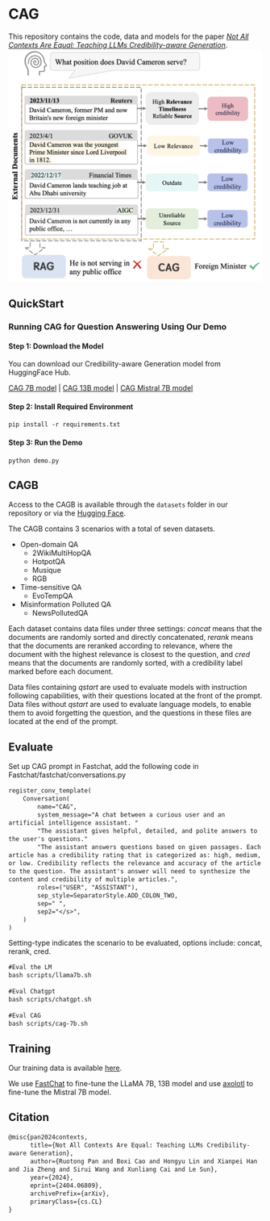 # CAG

This repository contains the code, data and models for the paper [_Not All Contexts Are Equal: Teaching LLMs Credibility-aware Generation_](https://arxiv.org/abs/2404.06809).
![](first.png)

## QuickStart

### Running CAG for Question Answering Using Our Demo

#### Step 1: Download the Model

You can download our Credibility-aware Generation model from HuggingFace Hub.

[CAG 7B model](https://huggingface.co/ruotong-pan/CAG-7b) | [CAG 13B model](https://huggingface.co/ruotong-pan/CAG-13b) | [CAG Mistral 7B model](https://huggingface.co/ruotong-pan/CAG-mistral-7b)

#### Step 2: Install Required Environment

```
pip install -r requirements.txt
```

#### Step 3: Run the Demo

```
python demo.py
```

## CAGB

Access to the CAGB is available through the `datasets` folder in our repository or via the [Hugging Face](https://huggingface.co/datasets/ruotong-pan/CAGB).

The CAGB contains 3 scenarios with a total of seven datasets.

- Open-domain QA
  - 2WikiMultiHopQA
  - HotpotQA
  - Musique
  - RGB
- Time-sensitive QA
  - EvoTempQA
- Misinformation Polluted QA
  - NewsPollutedQA

Each dataset contains data files under three settings: _concat_ means that the documents are randomly sorted and directly concatenated, _rerank_ means that the documents are reranked according to relevance, where the document with the highest relevance is closest to the question, and _cred_ means that the documents are randomly sorted, with a credibility label marked before each document.

Data files containing _qstart_ are used to evaluate models with instruction following capabilities, with their questions located at the front of the prompt. Data files without _qstart_ are used to evaluate language models, to enable them to avoid forgetting the question, and the questions in these files are located at the end of the prompt.

## Evaluate

Set up CAG prompt in Fastchat, add the following code in Fastchat/fastchat/conversations.py

```
register_conv_template(
    Conversation(
        name="CAG",
        system_message="A chat between a curious user and an artificial intelligence assistant. "
        "The assistant gives helpful, detailed, and polite answers to the user's questions."
        "The assistant answers questions based on given passages. Each article has a credibility rating that is categorized as: high, medium, or low. Credibility reflects the relevance and accuracy of the article to the question. The assistant's answer will need to synthesize the content and credibility of multiple articles.",
        roles=("USER", "ASSISTANT"),
        sep_style=SeparatorStyle.ADD_COLON_TWO,
        sep=" ",
        sep2="</s>",
    )
)
```

Setting-type indicates the scenario to be evaluated, options include: concat, rerank, cred.

```
#Eval the LM
bash scripts/llama7b.sh

#Eval Chatgpt
bash scripts/chatgpt.sh

#Eval CAG
bash scripts/cag-7b.sh
```

## Training

Our training data is available [here](https://drive.google.com/file/d/1gQgdLaQON1tqflHNbJmjS5jGZU_m9mjg/view?usp=sharing).

We use [FastChat](https://github.com/lm-sys/FastChat) to fine-tune the LLaMA 7B, 13B model and use [axolotl](https://github.com/OpenAccess-AI-Collective/axolotl) to fine-tune the Mistral 7B model.

## Citation

```
@misc{pan2024contexts,
      title={Not All Contexts Are Equal: Teaching LLMs Credibility-aware Generation},
      author={Ruotong Pan and Boxi Cao and Hongyu Lin and Xianpei Han and Jia Zheng and Sirui Wang and Xunliang Cai and Le Sun},
      year={2024},
      eprint={2404.06809},
      archivePrefix={arXiv},
      primaryClass={cs.CL}
}
```
